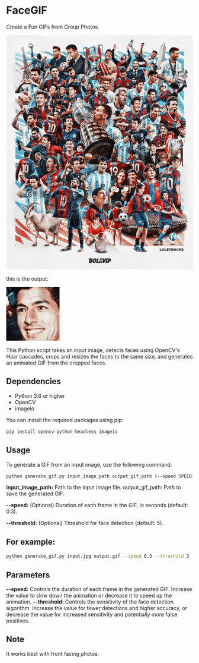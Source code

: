 # FaceGIF

Create a Fun GIFs from Group Photos.

![Input Image](./input.jpg)

this is the output:

![Output GIF](./output.gif)

This Python script takes an input image, detects faces using OpenCV's Haar cascades, crops and resizes the faces to the same size, and generates an animated GIF from the cropped faces.

## Dependencies

- Python 3.6 or higher
- OpenCV
- imageio

You can install the required packages using pip:

```bash
pip install opencv-python-headless imageio
```

## Usage

To generate a GIF from an input image, use the following command:

```bash
python generate_gif.py input_image_path output_gif_path [--speed SPEED] [--threshold THRESHOLD]
```

**input_image_path:** Path to the input image file.
output_gif_path: Path to save the generated GIF.

**--speed:** (Optional) Duration of each frame in the GIF, in seconds (default: 0.3).

**--threshold:** (Optional) Threshold for face detection (default: 5).

## For example:

```bash
python generate_gif.py input.jpg output.gif --speed 0.3 --threshold 3
```

## Parameters

**--speed:** Controls the duration of each frame in the generated GIF. Increase the value to slow down the animation or decrease it to speed up the animation.
**--threshold:** Controls the sensitivity of the face detection algorithm. Increase the value for fewer detections and higher accuracy, or decrease the value for increased sensitivity and potentially more false positives.


## Note

It works best with front facing photos.
